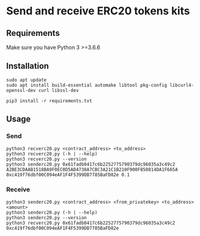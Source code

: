 # Send and receive ERC20 tokens kits 

## Requirements

Make sure you have Python 3 >=3.6.6

## Installation 

```
sudo apt update
sudo apt install build-essential automake libtool pkg-config libcurl4-openssl-dev curl libssl-dev

pip3 install -r requirements.txt
```

## Usage

### Send

```
python3 recverc20.py <contract_address> <to_address>
python3 recverc20.py (-h | --help)
python3 recverc20.py --version
python3 senderc20.py 0x61fadb0417c6b2252775790379dc96035a3c49c2 A2BE3CDAAB1518BA9F0EC0D5AD4738A7CBC3A21C1B210F900F850814DA1F665A 0xc419f76dbf00C094eAF1F4F5399DB7785BaFD82e 0.1
```

### Receive

```
python3 senderc20.py <contract_address> <from_privatekey> <to_address> <amount>
python3 senderc20.py (-h | --help)
python3 senderc20.py --version
python3 recverc20.py 0x61fadb0417c6b2252775790379dc96035a3c49c2 0xc419f76dbf00C094eAF1F4F5399DB7785BaFD82e
```
